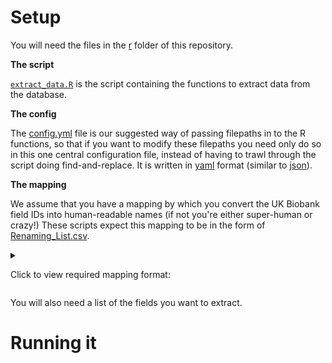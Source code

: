 # Setup

You will need the files in the [r](https://github.com/2cjenn/UKB_database/tree/main/r) folder of this repository.

**The script**

[`extract_data.R`]() is the script containing the functions to extract data from the database.

**The config**

The [config.yml]() file is our suggested way of passing filepaths in to the R functions, so that if you want to modify these filepaths you need only do so in this one central configuration file, instead of having to trawl through the script doing find-and-replace. It is written in [yaml](https://yaml.org/) format (similar to [json](https://www.json.org/json-en.html)).

**The mapping**

We assume that you have a mapping by which you convert the UK Biobank field IDs into human-readable names (if not you're either super-human or crazy!) These scripts expect this mapping to be in the form of [Renaming_List.csv]().

<details>

<summary>

Click to view required mapping format:

</summary>

| Field_ID       | Field_Description                                | NewVarName            | Coded                                    | Notes                                                                  |
|-------------|-------------|-------------|-------------|--------------------|
| *UKB Field ID* | *Text description of the field*                  | *Human-readable name* | *Initials of person who named the field* | *Any notes*                                                            |
| eid            | Pseudonymised participant ID                     | ID                    | JC                                       | Please note this "eid" is necessary for the automated renaming process |
| 31             | Gender of participant, self-reported at baseline | BaC_Sex               | JC                                       |                                                                        |
| ...            | etc                                              |                       |                                          |                                                                        |

To be perfectly honest, the only important thing is that the UKB Field IDs are in a column titled "Field ID" and the human-readable names are in a column titled "NewVarName", but we encourage the other columns as sensible bits of info to keep there!

</details>

You will also need a list of the fields you want to extract.

# Running it
